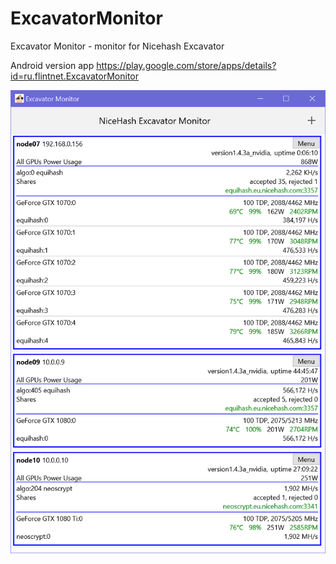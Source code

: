 # ExcavatorMonitor
Excavator Monitor - monitor for Nicehash Excavator

Android version app https://play.google.com/store/apps/details?id=ru.flintnet.ExcavatorMonitor

<img src="Screenshot001.PNG" />
